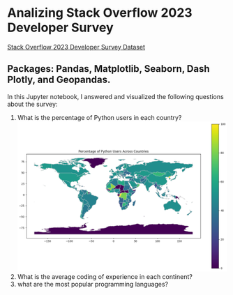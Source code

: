 # Analizing Stack Overflow 2023 Developer Survey
[Stack Overflow 2023 Developer Survey Dataset](https://www.kaggle.com/datasets/stackoverflow/stack-overflow-2023-developers-survey)  
## Packages: Pandas, Matplotlib, Seaborn, Dash Plotly, and Geopandas.  
In this Jupyter notebook, I answered and visualized the following questions about the survey:  
1. What is the percentage of Python users in each country? ![Alt Text](stack23_1.png)
2. What is the average coding of experience in each continent?
3. what are the most popular programming languages?
